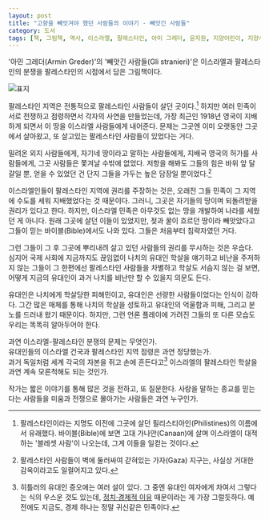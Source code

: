 ```yaml
---
layout: post
title: "고향을 빼앗겨야 했던 사람들의 이야기 - 빼앗긴 사람들"
category: 도서
tags: [책, 그림책, 역사, 이스라엘, 팔레스타인, 아미 그레더, 윤지원, 지양어린이, 지양사, 서평]
---
```


'아민 그레더(Armin Greder)'의
'빼앗긴 사람들(Gli stranieri)'은 이스라엘과 팔레스타인의 분쟁을
팔레스타인의 시점에서 담은 그림책이다.

![표지](https://lh3.googleusercontent.com/UNyuHxwDuiorgP-joJyFXW4HhgJhYsTZF9SgikRh6jxQbRm8qXrRtweYNgaC6nILFTyiC5oBf6QaPw=s480)

팔레스타인 지역은 전통적으로 팔레스타인 사람들이 살던 곳이다.[^1]
하지만 여러 민족이 서로 전쟁하고 점령하면서 각자의 사연을 만들었는데,
가장 최근인 1918년 영국이 지배하게 되면서
이 땅을 이스라엘 사람들에게 내어준다.
문제는 그곳엔 이미 오랫동안 그곳에서 살아왔고, 또 살고있는 팔레스타인 사람들이 있었다는 거다.

[^1]: 팔레스타인이라는 지명도 이전에 그곳에 살던 필리스티아인(Philistines)의 이름에서 유래했다. 바이블(Bible)에 보면 고대 가나안(Canaan)에 살며 이스라엘이 대적하는 '블레셋 사람'이 나오는데, 그게 이들을 일컫는 것이다.

밀려온 외지 사람들에게,
자기네 땅이라고 말하는 사람들에게,
지배국 영국의 허가를 사람들에게,
그곳 사람들은 쫓겨날 수밖에 없었다.
저항을 해봐도 그들의 힘은 바위 앞 달걀일 뿐,
얻을 수 있었던 건 단지 그들을 가두는 높은 담장일 뿐이었다.[^2]

[^2]: 팔레스타인 사람들이 벽에 둘러싸여 갇혀있는 가자(Gaza) 지구는, 사실상 거대한 감옥이라고도 일컬어지고 있다.

이스라엘인들이 팔레스타인 지역에 권리를 주장하는 것은,
오래전 그들 민족이 그 지역에 수도를 세워 지배했었다는 것 때문이다.
그러니, 그곳은 자기들의 땅이며 되돌려받을 권리가 있다고 한다.
하지만, 이스라엘 민족은 아무것도 없는 땅을 개발하여 나라를 세웠던 게 아니다.
원래 그곳에 살던 이들이 있었지만,
젖과 꿀이 흐르던 땅이라 빼앗았다고 그들이 믿는 바이블(Bible)에서도 나와 있다.
그들은 처음부터 침략자였던 거다.

그런 그들이 그 후 그곳에 뿌리내려 살고 있던 사람들의 권리를 무시하는 것은 우습다.
심지어 국제 사회에 지금까지도 끊임없이
나치의 유대인 학살을 얘기하고 비난을 주저하지 않는 그들이
그 한편에선 팔레스타인 사람들을 차별하고 학살도 서슴지 않는 걸 보면,
어떻게 지금의 유대인이 과거 나치를 비난만 할 수 있을지 의문도 든다.

유대인은 나치에게 학살당한 피해민이고,
유대인은 선량한 사람들이었다는 인식이 강하다.
그간 많은 매체를 통해 나치의 학살을 성토하고
유대인의 억울함과 피해, 그리고 분노를 드러내 왔기 때문이다.
하지만, 그런 언론 플레이에 가려진 그들의 또 다른 모습도
우리는 똑똑히 알아두어야 한다.

과연 이스라엘-팔레스타인 분쟁의 문제는 무엇인가.  
유대인들의 이스라엘 건국과 팔레스타인 지역 점령은 과연 정당했는가.  
과거 독일처럼 세계 각국의 자본을 쥐고 손에 흔든다고[^3]
이스라엘의 팔레스타인 학살을 과연 계속 모른척해도 되는 것인가.

[^3]: 히틀러의 유대인 증오에는 여러 설이 있다. 그 중엔 유대인 여자에게 차여서 그렇다는 식의 우스운 것도 있는데, [정치·경제적 이유](http://www.ohmynews.com/NWS_Web/View/ss_pg.aspx?CNTN_CD=A0002372637) 때문이라는 게 가장 그럴듯하다. 예전에도 지금도, 경제 하나는 정말 귀신같은 민족이다.

<!--
히틀러가 유태인을 증오한 진짜 이유
조화유
2017-10-31

지난 10월12일부터 21일까지 열흘 동안 유럽여행을 다녀왔다. 이번엔 전에 이미 가본 적이 있는 서부유럽은 재외하고 폴란드, 체코, 슬로바키아, 항가리, 오스트리아만 둘러보았다. 이번 여행에서 가장 기억에 남는 것은 폴란드의 아우쉬비츠(Auschwitz) 유태인 수용소였다.

2차 세계대전(1939-45)을 일으킨 나치 독일 독재자 히틀러가 유태인 멸종을 시도하다 실패한 얘기는 TV 드라마와 영화를 통해 이미 많이 보았지만, 가장 악명 높은 아우쉬비츠 수용소에서 학살되기 전 유태인들이 사용한 안경, 신발, 식기, 심지어 그들의 머리텉까지 실물로 보니 큰 충격으로 다가왔다. 그러나 나는 유태인들은 불쌍하고 히틀러는 악독했다는 생각을 굳힌게 아니라 왜 히틀러가 그렇게 지독하게 유태인 멸종을 획책했을까 하는 의문을 떨쳐버릴 수가 없었다. 

우리는 수없이 많은 Holocaust(홀러코스트/유태인 대학살) 영화를 보아왔다. 그런 것을 볼 때마다 우리는 히틀러와 나치스는 나쁘고 유태인은 불쌍하다는 생각만 했지, "유태인이 독일인의 미움을 살만한 어떤 이유가 있었을 것 아닌가?"라고 생각해본 적은 거의 없었을 것이다. 나는 아직 유태인 학살 이유를 다룬 영화를 본 일이 없다. 왜냐하면 지금까지 우리가 본 영화는 전부 히틀러는 나쁘고 유태인은 억울한 피해자라고 생각하도록 영화가 만들어져 있었고, 그런 영화를 제작한 영화사들은 대개 유태인 돈줄과 연관이 있었기 때문이다.

Why did Hitler hate Jews so much? (히틀러는 왜 그렇게 유태인을 증오했는가?)라는 검색어로 Google에 들어가 보니 엄청나게 많은 글이 쏟아져 나왔다. 그중 가장 설득력이 있어 보이는 것은 독일의 역사학자 랄프 게오르게 로이트(Ralf-George Reuth)가 6년 전에 쓴 책이었다. 
이 책의 독일어 타이틀을 영어로 번역한 것은 Jewish Hatred; Cliché and Reality인데 우리말로는 "유태인 증오: 통설과 실체"쯤 될 것이다. 이 책에 의하면 히틀러가 유태인을 증오한 진짜 이유는 다음과 같다고 영국 Daily Mail 신문이 소개했다. 

지금까지는 청소년 시절의 히틀러가 빈(Wien-지금의 오스트리아 수도)에서 살 때 여러 개인적인 경험을 통해 유태인을 증오하게 되었다는 설이 유력했다. 그 중 가장 유명한 것은 히틀러 모친이 유태인 의사의 실수로 죽었기 때문이라는 설이다. 심지어 그 의사가 유방암 환자인 히틀러 모친을 성폭행까지 했다는 설도 있다. 또 다른 설에 의하면 히틀러가 빈(비엔나)에서 미술학교에 다닐 때 짝사랑한 독일 여자가 나중에 돈 많은 유태인 남자와 결혼하는 것을 보고 격분, 유태인을 증오하게 되었다는 것이다. 유태인들이 부자가 되면 독일 여성과 결혼하여 아리안(독일 민족)의 피를 흐려놓기 때문에 히틀러가 유태인 멸종을 기획했다는 설도 있다. 

물론 이런 개인 감정적인 요소도 어느 정도 작용했겠지만 결정적인 요인은 경제적, 정치적 이유였다. 히틀러는 유태인 때문에 1차 세계대전(1914-18) 후 독일 경제가 붕괴했고 또 유태인들이 러시아 공산혁명을 일으켰다고 생각했다. 1차 세계대전에 하사관으로 참전한 히틀러는 패전 독일 경제를 재건하는데 유태인들이 도움을 주기는커녕 오히려 해를 끼쳤다고 보았다. 종전 직후인 1919년 당시 독일의 민간은행의 약 절반이 유태인 소유였으며 증권시장도 유태인들이 장악하고 있었다. 뿐만 아니라 독일 신문의 약 절반이 유태인 소유였으며 연쇄백화점의 80%도 유태인 소유였다. 한마디로 독일 경제와 언론은 유태인이 좌지우지했다고 볼수있다. 그래서 독일의 패전을 유태인 탓으로 돌리는 풍조가 팽배했다는 것이다. 히틀러는 주식시장이 경제를 좌지우지하는 자본주의를 싫어했다. 

히틀러는 또 러시아 공산주의 혁명도 유태인이 주축이 되어 일어났다고 보았다. 공산주의 이론 창시자 카알 마르크스(Karl Marx), 러시아혁명 지도자 레닌과 트로츠키가 모두 유태인 것은 틀림없어 보인다. 그의 정치적 초기 기반지였던 독일 뮌헨에서 1919년 공산주의 정권이 잠깐 등장한 일이 있었는데 이 때 부터 히틀러는 공산주의자들을 증오하기 시작했다는 것이다. 이 책의 저자 로이트는 나치시대 인물 연구에 권위자로 알려진 역사가인데, 선전과 선동의 귀재라는 요셉 괴벨스 선전상의 전기도 썼다. 유태계 독일 소설가 토마스 만(노벨상수상자)도 러시아 혁명 주도 세력은 유태인이었다고 쓴 기록이 있다고 로이트는 말했다.
-->

작가는 짧은 이야기를 통해 많은 것을 전하고, 또 질문한다.
사랑을 말하는 종교를 믿는다는 사람들을 미움과 전쟁으로 몰아가는 사람들은 과연 누구인가.
